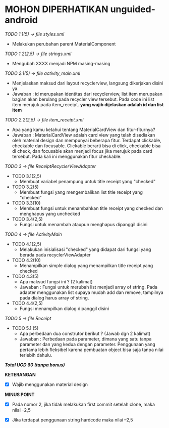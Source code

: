 # MOHON DIPERHATIKAN unguided-android

*TODO 1.1(5) -> file styles.xml*
- Melakukan perubahan parent MaterialComponent

*TODO 1.2(2,5) -> file strings.xml*
- Mengubah XXXX menjadi NPM masing-masing

*TODO 2.1(5) -> file activity_main.xml*
- Menjelaskan maksud dari layout recyclerview, langsung dikerjakan disini ya.
- Jawaban : id merupakan identitas dari recyclerview, list item merupakan bagian akan berulang pada recycler view tersebut. Pada code ini list item merujuk pada item_receipt. **yang wajib dijelaskan adalah id dan list item**

*TODO 2.2(2,5) -> file item_receipt.xml*
- Apa yang kamu ketahui tentang MaterialCardView dan fitur-fiturnya?
- Jawaban : MaterialCardView adalah card view yang telah disediakan oleh material design dan mempunyai beberapa fitur. Terdapat clickable, checkable dan focusable. Clickable berarti bisa di click, checkable bisa di check, dan focusable akan menjadi focus jika merujuk pada card tersebut. Pada kali ini menggunakan fitur checkable.

*TODO 3 -> file ReceiptRecyclerViewAdapter*
- TODO 3.1(2,5)
  - Membuat variabel penampung untuk title receipt yang "checked"
- TODO 3.2(5)
  - Membuat fungsi yang mengembalikan list title receipt yang "checked"
- TODO 3.3(10)
  - Membuat fungsi untuk menambahkan title receipt yang checked dan menghapus yang unchecked
- TODO 3.4(2,5)
  - Fungsi untuk menambah ataupun menghapus dipanggil disini

*TODO 4 -> file ActivityMain*
- TODO 4.1(2,5)
  - Melakukan inisialisasi "checked" yang didapat dari fungsi yang berada pada recyclerViewAdapter
- TODO 4.2(10)
  - Menampilkan simple dialog yang menampilkan title receipt yang checked
- TODO 4.3(5)
  - Apa maksud fungsi ini ? (2 kalimat)
  - Jawaban : Fungsi untuk merubah list menjadi array of string. Pada adapter menggunakan list supaya mudah add dan remove, tampilnya pada dialog harus array of string.
- TODO 4.4(2,5)
  - Fungsi menampilkan dialog dipanggil disini

*TODO 5 -> file Receipt*
- TODO 5.1 (5)
  - Apa perbedaan dua construtor berikut ? (Jawab dgn 2 kalimat)
  - Jawaban : Perbedaan pada parameter, dimana yang satu tanpa parameter dan yang kedua dengan parameter. Penggunaan yang pertama lebih fleksibel karena pembuatan object bisa saja tanpa nilai terlebih dahulu.

***Total UGD 60 (tanpa bonus)***

**KETERANGAN**
- [x] Wajib menggunakan material design

**MINUS POINT**
- [x] Pada nomor 2, jika tidak melakukan first commit setelah clone, maka nilai –2,5
- [x] Jika terdapat penggunaan string hardcode maka nilai –2,5

